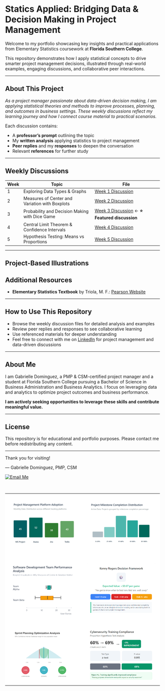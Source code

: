 # Statics Applied: Bridging Data & Decision Making in Project Management

Welcome to my portfolio showcasing key insights and practical applications from Elementary Statistics coursework at **Florida Southern College**.

This repository demonstrates how I apply statistical concepts to drive smarter project management decisions, illustrated through real-world examples, engaging discussions, and collaborative peer interactions.

---

## About This Project

*As a project manager passionate about data-driven decision making, I am applying statistical theories and methods to improve processes, planning, and outcomes in business settings. These weekly discussions reflect my learning journey and how I connect course material to practical scenarios.* 

Each discussion contains:  
- A **professor’s prompt** outlining the topic  
- My **written analysis** applying statistics to project management  
- **Peer replies** and my **responses** to deepen the conversation  
- Relevant **references** for further study  

---

## Weekly Discussions

| Week | Topic                                       | File                                    |
|------|---------------------------------------------|-----------------------------------------|
| 1    | Exploring Data Types & Graphs               | [Week 1 Discussion](week01-discussion.md) |
| 2    | Measures of Center and Variation with Boxplots | [Week 2 Discussion](week02-discussion.md) |
| 3    | Probability and Decision Making with Dice Game | [Week 3 Discussion](week03-discussion.md) ← **⭐ Featured discussion** |
| 4    | Central Limit Theorem & Confidence Intervals | [Week 4 Discussion](week04-discussion.md) |
| 5    | Hypothesis Testing: Means vs Proportions    | [Week 5 Discussion](week05-discussion.md) |

---
<h2>Project-Based Illustrations</h2>

<table style="width: 100%; table-layout: fixed;">
  <tr>
    <td align="center" style="padding: 15px; background-color: #fff;" width="50%">
      <a href="week01-discussion.html">
        <img 
          src="https://github.com/GabrielleDominguez/Statics-Applied-Bridging-Data-Decision-Making-in-Project-Management/raw/d1af8e6496f8fbecd31d93a1343f75e861ca7162/thumbnail%201%20FINAL%20V2.png" 
          alt="Graphic 1" 
          style="width: 700px; height: auto; object-fit: contain;" 
        />
      </a>
    </td>
 <td align="center" style="padding: 15px; background-color: #fff;" width="50%">
  <a href="week01-discussion.html">
    <img 
      src="https://github.com/GabrielleDominguez/Statics-Applied-Bridging-Data-Decision-Making-in-Project-Management/raw/13b453545c3de0b8508596d6079d6a9b762cbef5/Thumbnail%202%20FINAL.png" 
      alt="Graphic 2" 
      style="width: 600px; height: auto; object-fit: contain;" 
    />
  </a>
</td>
  </tr>

  <tr>
    <td align="center" style="padding: 15px; background-color: #fff;" width="50%">
      <a href="week02-discussion.html">
        <img 
          src="https://github.com/GabrielleDominguez/Statics-Applied-Bridging-Data-Decision-Making-in-Project-Management/raw/ec6055289c4a7a83035eabd7eb87236d3488bf4d/ACTUAL%20BOXPLOT%20FINAL.png" 
          alt="Graphic 3" 
          style="width: 600px; height: auto; object-fit: contain;" 
        />
      </a>
    </td>
    <td align="center" style="padding: 15px; background-color: #fff;" width="50%">
      <a href="week03-discussion.html">
        <img 
          src="https://github.com/GabrielleDominguez/Statics-Applied-Bridging-Data-Decision-Making-in-Project-Management/blob/main/thumbail%204.png?raw=true" 
          alt="Graphic 4" 
          style="width: 600px; height: auto; object-fit: contain;" 
        />
      </a>
    </td>
  </tr>
  
<tr>
  <td align="center" style="padding: 15px; background-color: #fff;" width="50%">
    <a href="week04-discussion.html">
      <img 
        src="https://github.com/GabrielleDominguez/Statics-Applied-Bridging-Data-Decision-Making-in-Project-Management/raw/8c4f724222070eb46f3559983df6db39bf0ab724/thumbnail%205%20sample.png" 
        alt="Graphic 5" 
        style="width: 600px; height: auto; object-fit: contain;" 
      />
    </a>
  </td>
  <td align="center" style="padding: 15px; background-color: #fff;" width="50%">
    <a href="week05-discussion.html">
      <img 
        src="https://github.com/GabrielleDominguez/Statics-Applied-Bridging-Data-Decision-Making-in-Project-Management/blob/main/thumbail%206.png?raw=true" 
        alt="Graphic 6" 
        style="width: 600px; height: auto; object-fit: contain;" 
      />
    </a>
  </td>
</tr>



## Additional Resources

- **Elementary Statistics Textbook** by Triola, M. F.: [Pearson Website](https://www.pearson.com/en-us/subject-catalog/p/elementary-statistics/P200000006399/9780137366446?srsltid=AfmBOop8xN8ZxkM5WyngISxC95exMUdZT0OO9hPBOkOjo8TVQgPUJjXr)

---

## How to Use This Repository

- Browse the weekly discussion files for detailed analysis and examples  
- Review peer replies and responses to see collaborative learning  
- Use referenced materials for deeper understanding  
- Feel free to connect with me on [LinkedIn](https://www.linkedin.com/in/gabrielle-r-dominguez) for project management and data-driven discussions

---

## About Me

I am Gabrielle Dominguez, a PMP & CSM-certified project manager and a student at Florida Southern College pursuing a Bachelor of Science in Business Administration and Business Analytics. I focus on leveraging data and analytics to optimize project outcomes and business performance.

**I am actively seeking opportunities to leverage these skills and contribute meaningful value.**

---

## License

This repository is for educational and portfolio purposes. Please contact me before redistributing any content.

---

Thank you for visiting!

— Gabrielle Dominguez, PMP, CSM  

[![Email Me](https://img.shields.io/badge/Email-Me-blue?style=for-the-badge&logo=gmail&logoColor=white)](mailto:gabrielledominguez05@gmail.com)


<br>
